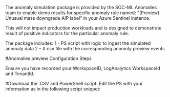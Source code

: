 The anomaly simulation package is provided by the SOC-ML Anomalies team to enable demo results for specific anomaly rule named: 
"(Preview) Unusual mass downgrade AIP label" in your Azure Sentinel instance.

This will not impact production workloads and is designed to demonstrate result of positive indicators for the particular anomaly rule.

The package includes:
1 - PS script with logic to ingest the simulated anomaly data 
2 - A csv file with the corresponding anomoly preview events

#Anomalies preview Configuration Steps

Ensure you have recorded your WorkspaceID, LogAnalytics WorkspaceId and TenantId.   

#Download the .CSV and PowerShell script. Edit the PS with your information as in the following script snippet:

<script snip>

$LogAnalyticsWorkspaceId = "Your WorkspaceIDxxxxxxxxx"

$LogAnalyticsPrimaryKey = "Your LogAnalyticsPrimary Keyxxxxxxxxxxxx=="

$TenantId = "TenantIDxxxxxxxxxx" 

<end snip>

Upload the files to our your Azure storage via the Cloudshell or other methods. 
Note:  Ensure the PS and CSV files are in the same directory.  Additionally,  line 83 of the script identifies the csv data file by name, verify this name matches the actual file or the script will error. 

#Execute the script.

The script will ingest the demo data into your Sentinel instance.  You should see a new custom log named:  "InformationProtectionLogs_CL" as defined in the script.  

Inside the log you will have 62 events marked:        
#"(Preview) Unusual mass downgrade AIP label". 

A prescheduled backend job will move events matchings rules, in this case     the "(Preview) Unusual mass downgrade AIP label") to the Anomalies table.  Depending on when you run the script it may intially take 12 hoursto record in the anomalies table as the job runs once daily by region.

When complete your will have a:

- new customer log
- log entries for "(Preview) Unusual mass downgrade AIP label")
- Entries in the Anomalies table you can query to show "Unsual mass downgrade AIP Label" events matching the rule

Script execution and data ingestion simulates what would happen in the event an anomaly rule is triggered.

![](to%20publish%20to%20GitHub/images/AIPRule.png")
  
#Details on ML and Anomalies are outline here: 
https://techcommunity.microsoft.com/t5/azure-sentinel/democratize-machine-learning-with-customizable-ml-anomalies/ba-p/2346338







